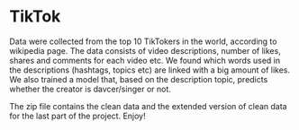 # TikTok
Data were collected from the top 10 TikTokers in the world, according to wikipedia page. 
The data consists of video descriptions, number of likes, shares and comments for each video etc. 
We found which words used in the descriptions (hashtags, topics etc) are linked with a big amount of likes. 
We also trained a model that, based on the description topic, predicts whether the creator is davcer/singer or not.

The zip file contains the clean data and the extended version of clean data for the last part of the project.
Enjoy!
